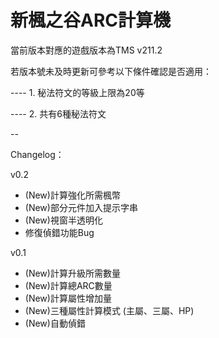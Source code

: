 # 新楓之谷ARC計算機

當前版本對應的遊戲版本為TMS v211.2

若版本號未及時更新可參考以下條件確認是否適用：

---- 1. 秘法符文的等級上限為20等

---- 2. 共有6種秘法符文

--

Changelog：

v0.2

 - (New)計算強化所需楓幣
 - (New)部分元件加入提示字串
 - (New)視窗半透明化
 - 修復偵錯功能Bug

v0.1

 - (New)計算升級所需數量
 - (New)計算總ARC數量
 - (New)計算屬性增加量
 - (New)三種屬性計算模式 (主屬、三屬、HP)
 - (New)自動偵錯
